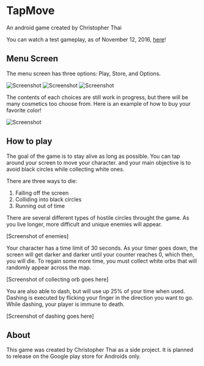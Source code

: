 # TapMove
An android game created by Christopher Thai

You can watch a test gameplay, as of November 12, 2016, [here](https://www.youtube.com/watch?v=4xtKRyK8Yzw)!

## Menu Screen

The menu screen has three options: Play, Store, and Options.

![Screenshot](https://media.giphy.com/media/WdWoIdde2rJRK/giphy.gif) ![Screenshot](https://media.giphy.com/media/LjffPFITVrimc/giphy.gif) ![Screenshot](https://media.giphy.com/media/TUX3B984MKtkA/giphy.gif)

The contents of each choices are still work in progress, but there will be many cosmetics too choose from. Here is an example of how to buy your favorite color!

![Screenshot](https://media.giphy.com/media/l3vR9DYerOpwWhf1K/giphy.gif)

## How to play

The goal of the game is to stay alive as long as possible. You can tap around your screen to move your character. and your main objective is to avoid black circles while collecting white ones. 

There are three ways to die:

1. Falling off the screen
2. Colliding into black circles
3. Running out of time

There are several different types of hostile circles throught the game. As you live longer, more difficult and unique enemies will appear.

[Screenshot of enemies]

Your character has a time limit of 30 seconds. As your timer goes down, the screen will get darker and darker until your counter reaches 0, which then, you will die. To regain some more time, you must collect white orbs that will randomly appear across the map.

[Screenshot of collecting orb goes here]

You are also able to dash, but will use up 25% of your time when used. Dashing is executed by flicking your finger in the direction you want to go. While dashing, your player is immune to death.

[Screenshot of dashing goes here]

## About

This game was created by Christopher Thai as a side project. It is planned to release on the Google play store for Androids only.

